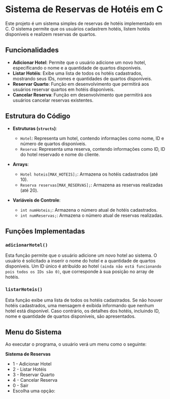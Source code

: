 # Sistema de Reservas de Hotéis em C

Este projeto é um sistema simples de reservas de hotéis implementado em C. O sistema permite que os usuários cadastrem hotéis, listem hotéis disponíveis e realizem reservas de quartos.

## Funcionalidades

- **Adicionar Hotel**: Permite que o usuário adicione um novo hotel, especificando o nome e a quantidade de quartos disponíveis.
- **Listar Hotéis**: Exibe uma lista de todos os hotéis cadastrados, mostrando seus IDs, nomes e quantidades de quartos disponíveis.
- **Reservar Quarto**: Função em desenvolvimento que permitirá aos usuários reservar quartos em hotéis disponíveis.
- **Cancelar Reserva**: Função em desenvolvimento que permitirá aos usuários cancelar reservas existentes.

## Estrutura do Código

- **Estruturas (`structs`)**:
  - `Hotel`: Representa um hotel, contendo informações como nome, ID e número de quartos disponíveis.
  - `Reserva`: Representa uma reserva, contendo informações como ID, ID do hotel reservado e nome do cliente.

- **Arrays**:
  - `Hotel hoteis[MAX_HOTEIS];`: Armazena os hotéis cadastrados (até 10).
  - `Reserva reservas[MAX_RESERVAS];`: Armazena as reservas realizadas (até 20).

- **Variáveis de Controle**:
  - `int numHoteis;`: Armazena o número atual de hotéis cadastrados.
  - `int numReservas;`: Armazena o número atual de reservas realizadas.

## Funções Implementadas

### `adicionarHotel()`

Esta função permite que o usuário adicione um novo hotel ao sistema. O usuário é solicitado a inserir o nome do hotel e a quantidade de quartos disponíveis. Um ID único é atribuído ao hotel `(ainda não está funcionando pois todos os IDs são 0)`, que corresponde à sua posição no array de hotéis.

### `listarHoteis()`

Esta função exibe uma lista de todos os hotéis cadastrados. Se não houver hotéis cadastrados, uma mensagem é exibida informando que nenhum hotel está disponível. Caso contrário, os detalhes dos hotéis, incluindo ID, nome e quantidade de quartos disponíveis, são apresentados.

## Menu do Sistema

Ao executar o programa, o usuário verá um menu como o seguinte:
      
**Sistema de Reservas**   
- 1 - Adicionar Hotel   
- 2 - Listar Hotéis    
- 3 - Reservar Quarto   
- 4 - Cancelar Reserva    
- 0 - Sair    
- Escolha uma opção:    
